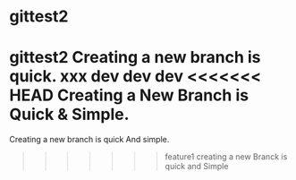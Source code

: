 # gittest2
gittest2
Creating a new branch is quick.
xxx
dev dev dev
<<<<<<< HEAD
Creating a New Branch is Quick & Simple.
=======
Creating a new branch is quick And simple.
>>>>>>> feature1
creating a new Branck is quick and Simple
